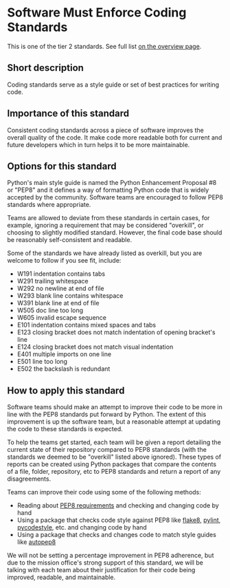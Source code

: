 # Software Must Enforce Coding Standards

This is one of the tier 2 standards. See full list [on the overview page](README.md).

## Short description

Coding standards serve as a style guide or set of best practices for writing code.

## Importance of this standard

Consistent coding standards across a piece of software improves the overall quality of the code. It make code more readable both for current and future developers which in turn helps it to be more maintainable.

## Options for this standard

Python's main style guide is named the Python Enhancement Proposal #8 or "PEP8" and it defines a way of formatting Python code that is widely accepted by the community. Software teams are encouraged to follow PEP8 standards where appropriate.

Teams are allowed to deviate from these standards in certain cases, for example, ignoring a requirement that may be considered "overkill", or choosing to slightly modified standard. However, the final code base should be reasonably self-consistent and readable.

Some of the standards we have already listed as overkill, but you are welcome to follow if you see fit, include:
- W191 indentation contains tabs
- W291 trailing whitespace
- W292 no newline at end of file
- W293 blank line contains whitespace
- W391 blank line at end of file
- W505 doc line too long
- W605 invalid escape sequence
- E101 indentation contains mixed spaces and tabs
- E123 closing bracket does not match indentation of opening bracket's line
- E124 closing bracket does not match visual indentation
- E401 multiple imports on one line
- E501 line too long
- E502 the backslash is redundant

## How to apply this standard

Software teams should make an attempt to improve their code to be more in line with the PEP8 standards put forward by Python. The extent of this improvement is up the software team, but a reasonable attempt at updating the code to these standards is expected.

To help the teams get started, each team will be given a report detailing the current state of their repository compared to PEP8 standards (with the standards we deemed to be "overkill" listed above ignored). These types of reports can be created using Python packages that compare the contents of a file, folder, repository, etc to PEP8 standards and return a report of any disagreements.

Teams can improve their code using some of the following methods: 

- Reading about [PEP8 requirements](https://www.python.org/dev/peps/pep-0008/) and checking and changing code by hand
- Using a package that checks code style against PEP8 like [flake8](https://flake8.pycqa.org/en/latest/), [pylint](https://www.pylint.org/), [pycodestyle](https://pep8.readthedocs.io/en/latest/intro.html), etc. and changing code by hand
- Using a package that checks and changes code to match style guides like [autopep8](https://pep8.readthedocs.io/en/latest/intro.html)

We will not be setting a percentage improvement in PEP8 adherence, but due to the mission office's strong support of this standard, we will be talking with each team about their justification for their code being improved, readable, and maintainable.
